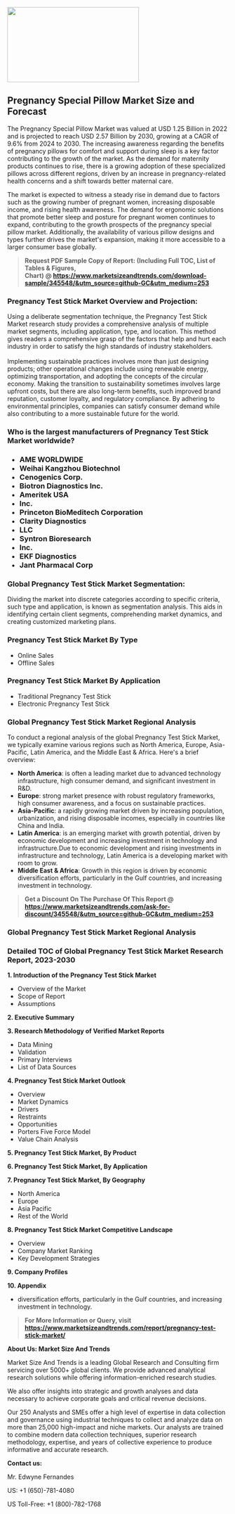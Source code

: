 <p><img class="alignnone size-medium wp-image-20088" src="https://ffe5etoiles.com/wp-content/uploads/2024/12/MST1-300x171.png" alt="" width="300" height="171" /></p><h2>Pregnancy Special Pillow Market Size and Forecast</h2><p>The Pregnancy Special Pillow Market was valued at USD 1.25 Billion in 2022 and is projected to reach USD 2.57 Billion by 2030, growing at a CAGR of 9.6% from 2024 to 2030. The increasing awareness regarding the benefits of pregnancy pillows for comfort and support during sleep is a key factor contributing to the growth of the market. As the demand for maternity products continues to rise, there is a growing adoption of these specialized pillows across different regions, driven by an increase in pregnancy-related health concerns and a shift towards better maternal care.</p><p>The market is expected to witness a steady rise in demand due to factors such as the growing number of pregnant women, increasing disposable income, and rising health awareness. The demand for ergonomic solutions that promote better sleep and posture for pregnant women continues to expand, contributing to the growth prospects of the pregnancy special pillow market. Additionally, the availability of various pillow designs and types further drives the market's expansion, making it more accessible to a larger consumer base globally.</p></p><blockquote id="" class=""><strong>Request PDF Sample Copy of Report: (Including Full TOC, List of Tables &amp; Figures, Chart)&nbsp;@&nbsp;<strong><a href="https://www.marketsizeandtrends.com/download-sample/345548/&utm_source=github-GC&utm_medium=253" target="_blank">https://www.marketsizeandtrends.com/download-sample/345548/&utm_source=github-GC&utm_medium=253</a></strong></strong></blockquote><h3 id="" class="">Pregnancy Test Stick Market&nbsp;Overview and Projection:</h3><p id="" class="">Using a deliberate segmentation technique, the Pregnancy Test Stick Market research study provides a comprehensive analysis of multiple market segments, including application, type, and location. This method gives readers a comprehensive grasp of the factors that help and hurt each industry in order to satisfy the high standards of industry stakeholders. <br /> <br />Implementing sustainable practices involves more than just designing products; other operational changes include using renewable energy, optimizing transportation, and adopting the concepts of the circular economy. Making the transition to sustainability sometimes involves large upfront costs, but there are also long-term benefits, such improved brand reputation, customer loyalty, and regulatory compliance. By adhering to environmental principles, companies can satisfy consumer demand while also contributing to a more sustainable future for the world.</p><h3 id="" class="">Who is the largest manufacturers of&nbsp;Pregnancy Test Stick Market worldwide?</h3><h3 class=""><p><ul><li>AME WORLDWIDE </li><li> Weihai Kangzhou Biotechnol </li><li> Cenogenics Corp. </li><li> Biotron Diagnostics Inc. </li><li> Ameritek USA </li><li> Inc. </li><li> Princeton BioMeditech Corporation </li><li> Clarity Diagnostics </li><li> LLC </li><li> Syntron Bioresearch </li><li> Inc. </li><li> EKF Diagnostics </li><li> Jant Pharmacal Corp</li></ul></p></h3><h3 id="" class="">Global&nbsp;Pregnancy Test Stick Market Segmentation:</h3><p id="" class="">Dividing the market into discrete categories according to specific criteria, such type and application, is known as segmentation analysis. This aids in identifying certain client segments, comprehending market dynamics, and creating customized marketing plans.</p><h3 id="" class="">Pregnancy Test Stick Market&nbsp;By Type</h3><p><p><ul><li>Online Sales</li><li> Offline Sales</p></li></ul></p></p><h3 id="" class="">Pregnancy Test Stick Market&nbsp;By Application</h3><p class=""><p><ul><li>Traditional Pregnancy Test Stick</li><li> Electronic Pregnancy Test Stick</li></ul></p></p><h3 id="" class="">Global Pregnancy Test Stick Market Regional Analysis</h3><p id="" class="">To conduct a regional analysis of the global Pregnancy Test Stick Market, we typically examine various regions such as North America, Europe, Asia-Pacific, Latin America, and the Middle East &amp; Africa. Here's a brief overview:</p><ul><li><strong>North America</strong>: is often a leading market due to advanced technology infrastructure, high consumer demand, and significant investment in R&amp;D.</li><li><strong>Europe</strong>: strong market presence with robust regulatory frameworks, high consumer awareness, and a focus on sustainable practices.</li><li><strong>Asia-Pacific</strong>: a rapidly growing market driven by increasing population, urbanization, and rising disposable incomes, especially in countries like China and India.</li><li><strong>Latin America</strong>: is an emerging market with growth potential, driven by economic development and increasing investment in technology and infrastructure.Due to economic development and rising investments in infrastructure and technology, Latin America is a developing market with room to grow.</li><li><strong>Middle East &amp; Africa</strong>: Growth in this region is driven by economic diversification efforts, particularly in the Gulf countries, and increasing investment in technology.</li></ul><blockquote id="" class=""><strong>Get a Discount On The Purchase Of This Report @ <strong><a href="https://www.marketsizeandtrends.com/ask-for-discount/345548/&utm_source=github-GC&utm_medium=253" target="_blank">https://www.marketsizeandtrends.com/ask-for-discount/345548/&utm_source=github-GC&utm_medium=253</a></strong></strong></blockquote><h3 id="" class="">Global Pregnancy Test Stick Market Regional Analysis</h3><h3 id="" class="">Detailed TOC of Global Pregnancy Test Stick Market Research Report, 2023-2030</h3><p id="" class=""><strong>1. Introduction of the Pregnancy Test Stick Market</strong></p><ul><li>Overview of the Market</li><li>Scope of Report</li><li>Assumptions</li></ul><p id="" class=""><strong>2. Executive Summary</strong></p><p id="" class=""><strong>3. Research Methodology of Verified Market Reports</strong></p><ul><li>Data Mining</li><li>Validation</li><li>Primary Interviews</li><li>List of Data Sources</li></ul><p id="" class=""><strong>4. Pregnancy Test Stick Market Outlook</strong></p><ul><li>Overview</li><li>Market Dynamics</li><li>Drivers</li><li>Restraints</li><li>Opportunities</li><li>Porters Five Force Model</li><li>Value Chain Analysis</li></ul><p id="" class=""><strong>5. Pregnancy Test Stick Market, By Product</strong></p><p id="" class=""><strong>6. Pregnancy Test Stick Market, By Application</strong></p><p id="" class=""><strong>7. Pregnancy Test Stick Market, By Geography</strong></p><ul><li>North America</li><li>Europe</li><li>Asia Pacific</li><li>Rest of the World</li></ul><p id="" class=""><strong>8. Pregnancy Test Stick Market Competitive Landscape</strong></p><ul><li>Overview</li><li>Company Market Ranking</li><li>Key Development Strategies</li></ul><p id="" class=""><strong>9. Company Profiles</strong></p><p id="" class=""><strong>10. Appendix</strong></p><ul><li>diversification efforts, particularly in the Gulf countries, and increasing investment in technology.</li></ul><blockquote id="" class=""><strong>For More Information or Query, visit <strong><strong><a href="https://www.marketsizeandtrends.com/report/pregnancy-test-stick-market/" target="_blank">https://www.marketsizeandtrends.com/report/pregnancy-test-stick-market/</a></strong></strong></strong></blockquote><p id="" class=""><strong>About Us: Market Size And Trends</strong></p><p id="" class="">Market Size And Trends is a leading Global Research and Consulting firm servicing over 5000+ global clients. We provide advanced analytical research solutions while offering information-enriched research studies.</p><p id="" class="">We also offer insights into strategic and growth analyses and data necessary to achieve corporate goals and critical revenue decisions.</p><p id="" class="">Our 250 Analysts and SMEs offer a high level of expertise in data collection and governance using industrial techniques to collect and analyze data on more than 25,000 high-impact and niche markets. Our analysts are trained to combine modern data collection techniques, superior research methodology, expertise, and years of collective experience to produce informative and accurate research.</p><p id="" class=""><strong>Contact us:</strong></p><p id="" class="">Mr. Edwyne Fernandes</p><p id="" class="">US: +1 (650)-781-4080</p><p id="" class="">US Toll-Free: +1 (800)-782-1768</p>
